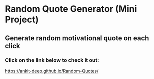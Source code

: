 # Random Quote Generator (Mini Project)

## Generate random motivational quote on each click

### Click on the link below to check it out:
https://ankit-deep.github.io/Random-Quotes/
